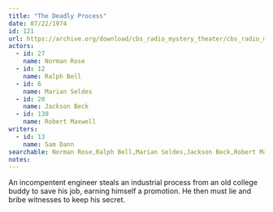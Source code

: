 ```yaml
---
title: "The Deadly Process"
date: 07/22/1974
id: 121
url: https://archive.org/download/cbs_radio_mystery_theater/cbs_radio_mystery_theater-0101-0150.zip/cbs_radio_mystery_theater-0101-0150%2Fcbsrmt_0121_the_deadly_process.mp3
actors:  
  - id: 27
    name: Norman Rose  
  - id: 12
    name: Ralph Bell  
  - id: 6
    name: Marian Seldes  
  - id: 20
    name: Jackson Beck  
  - id: 130
    name: Robert Maxwell
writers:  
  - id: 13
    name: Sam Dann
searchable: Norman Rose,Ralph Bell,Marian Seldes,Jackson Beck,Robert Maxwell Sam Dann
notes:  
---
```

An incompentent engineer steals an industrial process from an old college buddy to save his job, earning himself a promotion. He then must lie and bribe witnesses to keep his secret.